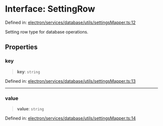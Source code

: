 # Interface: SettingRow

Defined in: [electron/services/database/utils/settingsMapper.ts:12](https://github.com/Nick2bad4u/Uptime-Watcher/blob/8a1973382d5fe14c52996ecda381894eb7ecd4a6/electron/services/database/utils/settingsMapper.ts#L12)

Setting row type for database operations.

## Properties

### key

> **key**: `string`

Defined in: [electron/services/database/utils/settingsMapper.ts:13](https://github.com/Nick2bad4u/Uptime-Watcher/blob/8a1973382d5fe14c52996ecda381894eb7ecd4a6/electron/services/database/utils/settingsMapper.ts#L13)

***

### value

> **value**: `string`

Defined in: [electron/services/database/utils/settingsMapper.ts:14](https://github.com/Nick2bad4u/Uptime-Watcher/blob/8a1973382d5fe14c52996ecda381894eb7ecd4a6/electron/services/database/utils/settingsMapper.ts#L14)
